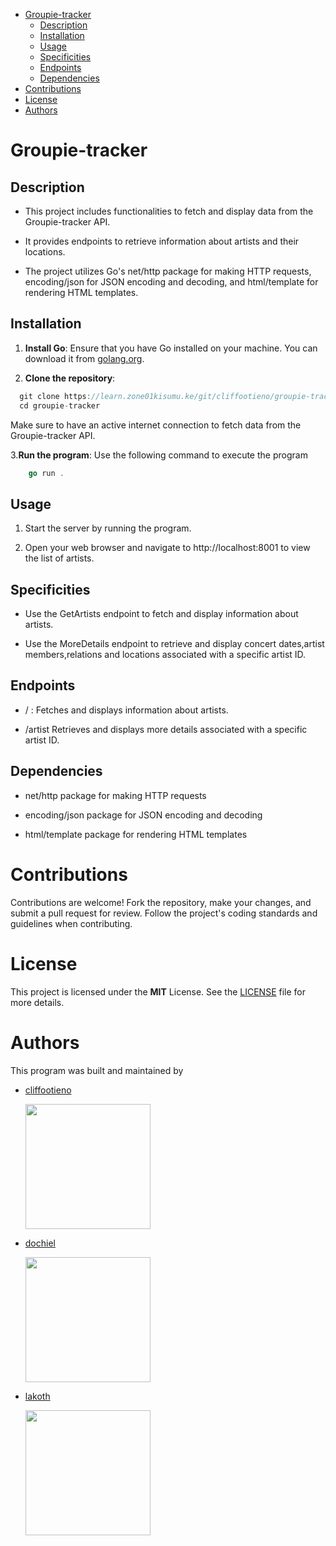 - [Groupie-tracker](#groupie-tracker)
  - [Description](#description)
  - [Installation](#installation)
  - [Usage](#usage)
  - [Specificities](#specificities)
  - [Endpoints](#endpoints)
  - [Dependencies](#dependencies)
- [Contributions](#contributions)
- [License](#license)
- [Authors](#authors)

# Groupie-tracker

## Description

- This project includes functionalities to fetch and display data from the Groupie-tracker API.

- It provides endpoints to retrieve information about artists and their locations.

- The project utilizes Go's net/http package for making HTTP requests, encoding/json for JSON encoding and decoding, and html/template for rendering HTML templates.

## Installation

1. **Install Go**: Ensure that you have Go installed on your machine. You can download it from [golang.org](https://golang.org/dl/).

2. **Clone the repository**:

```go
  git clone https://learn.zone01kisumu.ke/git/cliffootieno/groupie-tracker
  cd groupie-tracker
```

Make sure to have an active internet connection to fetch data from the Groupie-tracker API.

3.**Run the program**: Use the following command to execute the program

```go
    go run .
```

## Usage

1. Start the server by running the program.

2. Open your web browser and navigate to http://localhost:8001 to view the list of artists.

## Specificities

- Use the GetArtists endpoint to fetch and display information about artists.

- Use the MoreDetails endpoint to retrieve and display concert dates,artist members,relations and locations associated with a specific artist ID.

## Endpoints

- / : Fetches and displays information about artists.

- /artist Retrieves and displays more details associated with a specific artist ID.

## Dependencies

- net/http package for making HTTP requests

* encoding/json package for JSON encoding and decoding

* html/template package for rendering HTML templates

# Contributions

Contributions are welcome! Fork the repository, make your changes, and submit a pull request for review. Follow the project's coding standards and guidelines when contributing.

# License

This project is licensed under the **MIT** License. See the [LICENSE](LICENSE) file for more details.

# Authors

This program was built and maintained by

- [cliffootieno](https://learn.zone01kisumu.ke/git/cliffootieno)

  <img src="https://learn.zone01kisumu.ke/git/avatars/7c3793c3fac1a5908d1646d153555890?size=870" width="200">

* [dochiel](https://learn.zone01kisumu.ke/git/dochiel)

  <img src="https://learn.zone01kisumu.ke/git/avatars/5b37f9d9f8c32a1e9d1435f4fea92395?size=870" width="200">

* [lakoth](https://learn.zone01kisumu.ke/git/lakoth)

  <img src="https://learn.zone01kisumu.ke/git/avatars/de25acc56bfa4c78a61f5a5b4517d45d?size=870" width="200">

